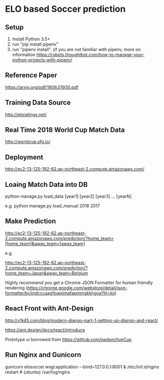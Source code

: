 # ELO based Soccer prediction

## Setup

1. Install Python 3.5+
2. run "pip install pipenv"
3. run "pipenv install".
(if you are not familiar with pipenv, 
more on information https://robots.thoughtbot.com/how-to-manage-your-python-projects-with-pipenv)


## Reference Paper

https://arxiv.org/pdf/1806.01930.pdf

## Training Data Source

http://eloratings.net/

## Real Time 2018 World Cup Match Data

http://worldcup.sfg.io/

## Deployment

http://ec2-13-125-192-62.ap-northeast-2.compute.amazonaws.com/

## Loaing Match Data into DB

python manage.py load_data [year1] [year2] [year3] ... [yearN]

e.g. python manage.py load_manual 2018 2017

## Make Prediction

http://ec2-13-125-192-62.ap-northeast-2.compute.amazonaws.com/prediction/?home_team=[home_team]&away_team=[away_team]

e.g.

http://ec2-13-125-192-62.ap-northeast-2.compute.amazonaws.com/prediction/?home_team=Japan&away_team=Belgium

Highly recommend you get a Chrome JSON Formatter for human friendly rendering (https://chrome.google.com/webstore/detail/json-formatter/bcjindcccaagfpapjjmafapmmgkkhgoa?hl=ko) 

## React Front with Ant-Design
http://v1k45.com/blog/modern-django-part-1-setting-up-django-and-react/

https://ant.design/docs/react/introduce

Prototype ui borrowed from https://github.com/pedsm/liveCup

## Run Nginx and Gunicorn

gunicorn elosoccer.wsgi:application --bind=127.0.0.1:8001 &
/etc/init.d/nginx restart # (ubuntu)
/var/log/nginx
